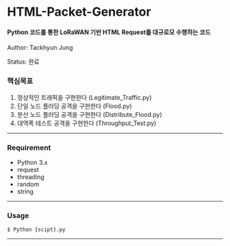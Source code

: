 # HTML-Packet-Generator
#### Python 코드를 통한 LoRaWAN 기반 HTML Request를 대규로모 수행하는 코드

Author: Tackhyun Jung

Status: 완료

### 핵심목표
1) 정상적인 트래픽을 구현한다 (Legitimate_Traffic.py)
2) 단일 노드 플러딩 공격을 구현한다 (Flood.py)
3) 분산 노드 플러딩 공격을 구현한다 (Distribute_Flood.py)
4) 대역폭 테스트 공격을 구현한다 (Throughput_Test.py)

---

### Requirement
* Python 3.x
* request
* threading
* random
* string
---

### Usage

```
$ Python {scipt}.py
```

---
